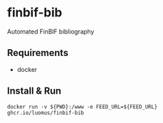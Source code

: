 # finbif-bib
Automated FinBIF bibliography

## Requirements

* docker 

## Install & Run

`docker run -v ${PWD}:/www -e FEED_URL=${FEED_URL} ghcr.io/luomus/finbif-bib`
 